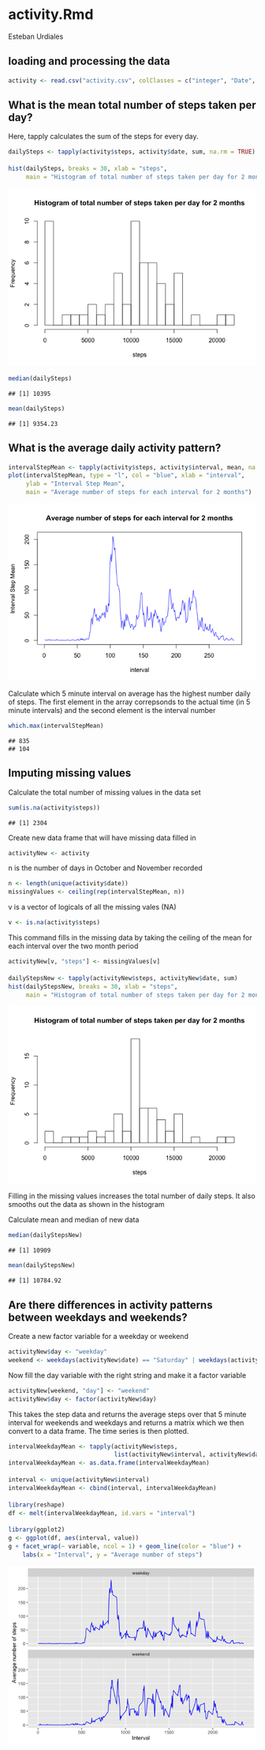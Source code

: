 # activity.Rmd
Esteban Urdiales  

## loading and processing the data

```r
activity <- read.csv("activity.csv", colClasses = c("integer", "Date", "integer"))
```

## What is the mean total number of steps taken per day?

Here, tapply calculates the sum of the steps for every day. 

```r
dailySteps <- tapply(activity$steps, activity$date, sum, na.rm = TRUE)

hist(dailySteps, breaks = 30, xlab = "steps", 
     main = "Histogram of total number of steps taken per day for 2 months") 
```

![](PA1_template_files/figure-html/secondchunk-1.png)<!-- -->

```r
median(dailySteps)
```

```
## [1] 10395
```

```r
mean(dailySteps)
```

```
## [1] 9354.23
```


## What is the average daily activity pattern?

```r
intervalStepMean <- tapply(activity$steps, activity$interval, mean, na.rm = TRUE)
plot(intervalStepMean, type = "l", col = "blue", xlab = "interval", 
     ylab = "Interval Step Mean", 
     main = "Average number of steps for each interval for 2 months")
```

![](PA1_template_files/figure-html/thirdchunk-1.png)<!-- -->

Calculate which 5 minute interval on average has the highest number daily of steps.
The first element in the array correpsonds to the actual time (in 5 minute intervals) 
and the second element is the interval number


```r
which.max(intervalStepMean)
```

```
## 835 
## 104
```

## Imputing missing values
Calculate the total number of missing values in the data set


```r
sum(is.na(activity$steps))
```

```
## [1] 2304
```

Create new data frame that will have missing data filled in


```r
activityNew <- activity
```

n is the number of days in October and November recorded


```r
n <- length(unique(activity$date))
missingValues <- ceiling(rep(intervalStepMean, n))
```

v is a vector of logicals of all the missing vales (NA)


```r
v <- is.na(activity$steps)
```

This command fills in the missing data by taking the ceiling of the mean for each interval over 
the two month period


```r
activityNew[v, "steps"] <- missingValues[v]

dailyStepsNew <- tapply(activityNew$steps, activityNew$date, sum)
hist(dailyStepsNew, breaks = 30, xlab = "steps", 
     main = "Histogram of total number of steps taken per day for 2 months")     
```

![](PA1_template_files/figure-html/unnamed-chunk-5-1.png)<!-- -->

Filling in the missing values increases the total number of daily steps.
It also smooths out the data as shown in the histogram

Calculate mean and median of new data


```r
median(dailyStepsNew)
```

```
## [1] 10909
```

```r
mean(dailyStepsNew)
```

```
## [1] 10784.92
```

## Are there differences in activity patterns between weekdays and weekends?

Create a new factor variable for a weekday or weekend


```r
activityNew$day <- "weekday"
weekend <- weekdays(activityNew$date) == "Saturday" | weekdays(activityNew$date) == "Sunday"
```

Now fill the day variable with the right string and make it a factor variable


```r
activityNew[weekend, "day"] <- "weekend" 
activityNew$day <- factor(activityNew$day)    
```

This takes the step data and returns the average steps over that 5 minute interval
for weekends and weekdays and returns a matrix which we then convert to a data frame.
The time series is then plotted. 


```r
intervalWeekdayMean <- tapply(activityNew$steps, 
                              list(activityNew$interval, activityNew$day), mean)
intervalWeekdayMean <- as.data.frame(intervalWeekdayMean)

interval <- unique(activityNew$interval)
intervalWeekdayMean <- cbind(interval, intervalWeekdayMean)

library(reshape)
df <- melt(intervalWeekdayMean, id.vars = "interval")

library(ggplot2)
g <- ggplot(df, aes(interval, value))
g + facet_wrap(~ variable, ncol = 1) + geom_line(color = "blue") +
    labs(x = "Interval", y = "Average number of steps")
```

![](PA1_template_files/figure-html/unnamed-chunk-9-1.png)<!-- -->
